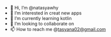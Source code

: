- 👋 Hi, I’m @natasyawhy
- 👀 I’m interested in creat new apps
- 🌱 I’m currently learning kotlin
- 💞️ I’m looking to collaborate on 
- 📫 How to reach me @tasyana02@gmail.com

<!---
natasyawhy/natasyawhy is a ✨ special ✨ repository because its `README.md` (this file) appears on your GitHub profile.
You can click the Preview link to take a look at your changes.
--->
